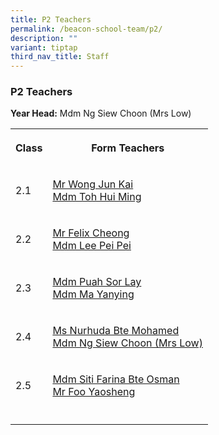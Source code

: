 ```yaml
---
title: P2 Teachers
permalink: /beacon-school-team/p2/
description: ""
variant: tiptap
third_nav_title: Staff
---
```

<h3>P2 Teachers</h3>
<p><strong>Year Head:</strong> Mdm Ng Siew Choon (Mrs Low)</p>
<table style="minWidth: 50px">
<colgroup>
<col>
<col>
</colgroup>
<tbody>
<tr>
<th rowspan="1" colspan="1">
<p><strong>Class</strong>
</p>
</th>
<th rowspan="1" colspan="1">
<p><strong>Form Teachers</strong>
</p>
</th>
</tr>
<tr>
<td rowspan="1" colspan="1">
<p>2.1</p>
</td>
<td rowspan="1" colspan="1">
<p><a href="mailto:wong_jun_kai@moe.edu.sg" rel="noopener nofollow" target="_blank">Mr Wong Jun Kai</a>
<br><a href="mailto:toh_hui_ming@moe.edu.sg" rel="noopener nofollow" target="_blank">Mdm Toh Hui Ming</a>
</p>
</td>
</tr>
<tr>
<td rowspan="1" colspan="1">
<p>2.2</p>
</td>
<td rowspan="1" colspan="1">
<p><a href="mailto:felix_cheong@moe.edu.sg" rel="noopener nofollow" target="_blank">Mr Felix Cheong</a>
<br><a href="mailto:lee_pei_pei@moe.edu.sg" rel="noopener nofollow" target="_blank">Mdm Lee Pei Pei</a>
</p>
</td>
</tr>
<tr>
<td rowspan="1" colspan="1">
<p>2.3</p>
</td>
<td rowspan="1" colspan="1">
<p><a href="mailto:puah_sor_lay@moe.edu.sg" rel="noopener nofollow" target="_blank">Mdm Puah Sor Lay</a>
<br><a href="mailto:ma_yanying@moe.edu.sg" rel="noopener nofollow" target="_blank">Mdm Ma Yanying</a>
</p>
</td>
</tr>
<tr>
<td rowspan="1" colspan="1">
<p>2.4</p>
</td>
<td rowspan="1" colspan="1">
<p><a href="mailto:nurhuda_mohamed@moe.edu.sg" rel="noopener nofollow" target="_blank">Ms Nurhuda Bte Mohamed</a>
<br><a href="mailto:ng_siew_choon@moe.edu.sg" rel="noopener nofollow" target="_blank">Mdm Ng Siew Choon (Mrs Low)</a>
</p>
</td>
</tr>
<tr>
<td rowspan="1" colspan="1">
<p>2.5</p>
</td>
<td rowspan="1" colspan="1">
<p><a href="mailto:siti_farina_osman@moe.edu.sg" rel="noopener nofollow" target="_blank">Mdm Siti Farina Bte Osman</a>
<br><a href="mailto:foo_yaosheng@moe.edu.sg" rel="noopener nofollow" target="_blank">Mr Foo Yaosheng</a>
</p>
</td>
</tr>
<tr>
<td rowspan="1" colspan="1">
<p></p>
</td>
<td rowspan="1" colspan="1">
<p></p>
</td>
</tr>
</tbody>
</table>
<p></p>